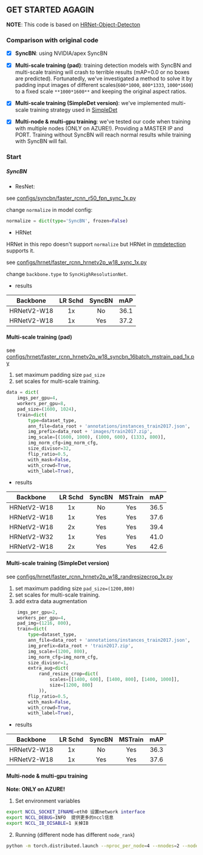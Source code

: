 ## GET STARTED AGAGIN

**NOTE**: This code is based on [HRNet-Object-Detecton](https://github.com/HRNet/HRNet-Object-Detection)

### Comparison with original code

- [X] **SyncBN**: using NVIDIA/apex SyncBN

- [X] **Multi-scale training (pad)**: training detection models with SyncBN and multi-scale training will crash to terrible results (mAP=0.0 or no boxes are predicted). Fortunatedly, we've investigated a method to solve it by padding input images of different scales(`600*1000`, `800*1333`, `1000*1600`) to a fixed scale `**1000*1600**` and keeping the original aspect ratios.

- [X] **Multi-scale training (SimpleDet version)**: we've implemented multi-scale training strategy used in [SimpleDet](https://github.com/TuSimple/simpledet)

- [X] **Multi-node & multi-gpu training**: we've tested our code when training with multiple nodes (ONLY on AZURE!). Providing a MASTER IP and PORT. Training without SyncBN will reach normal results while training with SyncBN will fail.

### Start

##### SyncBN

* ResNet:

see [configs/syncbn/faster_rcnn_r50_fpn_sync_1x.py](configs/syncbn/faster_rcnn_r50_fpn_sync_1x.py)

change `normalize` in model config:

````python
normalize = dict(type='SyncBN', frozen=False)
````

* HRNet

HRNet in this repo doesn't support `normalize` but HRNet in [mmdetection](https//github.com/open-mmlab/mmdetection) supports it.

see [configs/hrnet/faster_rcnn_hrnetv2p_w18_sync_1x.py](configs/hrnet/faster_rcnn_hrnetv2p_w18_sync_1x.py)

change `backbone.type` to `SyncHighResolutionNet`.

* results

| Backbone | LR Schd | SyncBN | mAP |
| :--: | :--: | :--: | :--: |
| HRNetV2-W18 | 1x | No  |  36.1 |
| HRNetV2-W18 | 1x | Yes | 37.2 |




#### Multi-scale training (pad)

see [configs/hrnet/faster_rcnn_hrnetv2p_w18_syncbn_16batch_mstrain_pad_1x.py](configs/hrnet/faster_rcnn_hrnetv2p_w18_syncbn_16batch_mstrain_pad_1x.py)

1. set maximum padding size `pad_size`
2. set scales for multi-scale training.

````python
data = dict(
    imgs_per_gpu=4,
    workers_per_gpu=8,
    pad_size=(1600, 1024),
    train=dict(
        type=dataset_type,
        ann_file=data_root + 'annotations/instances_train2017.json',
        img_prefix=data_root + 'images/train2017.zip',
        img_scale=[(1600, 1000), (1000, 600), (1333, 800)],
        img_norm_cfg=img_norm_cfg,
        size_divisor=32,
        flip_ratio=0.5,
        with_mask=False,
        with_crowd=True,
        with_label=True),
````

* results

| Backbone | LR Schd | SyncBN | MSTrain | mAP |
| :--: | :--: | :--: | :--: | :--: |
| HRNetV2-W18 | 1x | No | Yes | 36.5 |
| HRNetV2-W18 | 1x | Yes | Yes | 37.6 |
| HRNetV2-W18 | 2x | Yes | Yes | 39.4 |
| HRNetV2-W32 | 1x | Yes | Yes | 41.0 |
| HRNetV2-W18 | 2x | Yes | Yes | 42.6 |


#### Multi-scale training (SimpleDet version)

see [configs/hrnet/faster_rcnn_hrnetv2p_w18_randresizecrop_1x.py](configs/hrnet/faster_rcnn_hrnetv2p_w18_randresizecrop_1x.py)

1. set maximum padding size `pad_size=(1200,800)`
2. set scales for multi-scale training.
3. add extra data augmentation

````python
    imgs_per_gpu=2,
    workers_per_gpu=4,
    pad_img=(1216, 800),
    train=dict(
        type=dataset_type,
        ann_file=data_root + 'annotations/instances_train2017.json',
        img_prefix=data_root + 'train2017.zip',
        img_scale=(1200, 800),
        img_norm_cfg=img_norm_cfg,
        size_divisor=1,
        extra_aug=dict(
            rand_resize_crop=dict(
                scales=[[1400, 600], [1400, 800], [1400, 1000]],
                size=[1200, 800]
            )),
        flip_ratio=0.5,
        with_mask=False,
        with_crowd=True,
        with_label=True),
````

* results

| Backbone | LR Schd | SyncBN | MSTrain | mAP |
| :--: | :--: | :--: | :--: | :--: |
| HRNetV2-W18 | 1x | No | Yes | 36.3 |
| HRNetV2-W18 | 1x | Yes | Yes | 37.6 |



#### Multi-node & multi-gpu training

**Note: ONLY on AZURE!**

1. Set environment variables

````bash
export NCCL_SOCKET_IFNAME=eth0 设置network interface
export NCCL_DEBUG=INFO  提供更多的nccl信息
export NCCL_IB_DISABLE=1 关掉IB
```` 

2. Running (different node has different `node_rank`)

````bash
python -m torch.distributed.launch --nproc_per_node=4 --nnodes=2 --node_rank=0 tools/train.py <CONFIG-FILE> --launcher pytorch --master_ip_port tcp://xx.xx.xx.xx:1234 
````

